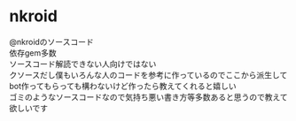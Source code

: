# nkroid
@nkroidのソースコード  
依存gem多数  
ソースコード解読できない人向けではない  
クソースだし僕もいろんな人のコードを参考に作っているのでここから派生してbot作ってもらっても構わないけど作ったら教えてくれると嬉しい  
ゴミのようなソースコードなので気持ち悪い書き方等多数あると思うので教えて欲しいです  